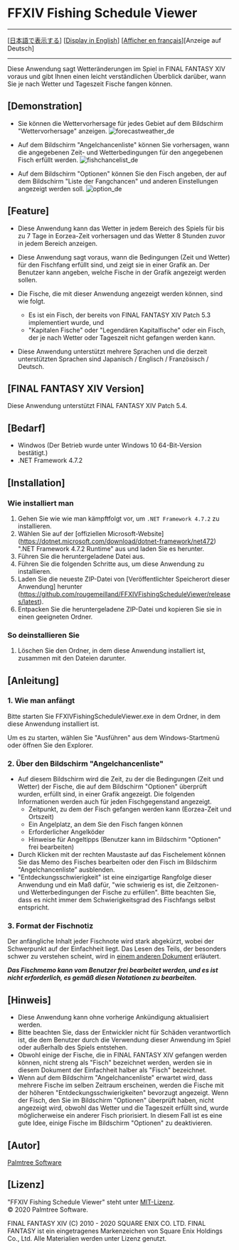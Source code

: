 ﻿# FFXIV Fishing Schedule Viewer<a name="top_of_content"></a>

---

[[日本語で表示する](README.md#top_of_content)] [[Display in English](README_en.md#top_of_content)] [[Afficher en français](README_fr.md#top_of_content)][Anzeige auf Deutsch]

---

Diese Anwendung sagt Wetteränderungen im Spiel in FINAL FANTASY XIV voraus und gibt Ihnen einen leicht verständlichen Überblick darüber, wann Sie je nach Wetter und Tageszeit Fische fangen können.

## [Demonstration]

- Sie können die Wettervorhersage für jedes Gebiet auf dem Bildschirm "Wettervorhersage" anzeigen.
![forecastweather_de](https://user-images.githubusercontent.com/28302784/88461551-725dcc00-cedf-11ea-9991-61dcce1209d3.png)

- Auf dem Bildschirm "Angelchancenliste" können Sie vorhersagen, wann die angegebenen Zeit- und Wetterbedingungen für den angegebenen Fisch erfüllt werden.
![fishchancelist_de](https://user-images.githubusercontent.com/28302784/88461549-712c9f00-cedf-11ea-82a8-543ba4a3a5d2.png)

- Auf dem Bildschirm "Optionen" können Sie den Fisch angeben, der auf dem Bildschirm "Liste der Fangchancen" und anderen Einstellungen angezeigt werden soll.
![option_de](https://user-images.githubusercontent.com/28302784/88461552-72f66280-cedf-11ea-996f-a3add1bac30d.png)

## [Feature]

- Diese Anwendung kann das Wetter in jedem Bereich des Spiels für bis zu 7 Tage in Eorzea-Zeit vorhersagen und das Wetter 8 Stunden zuvor in jedem Bereich anzeigen.
- Diese Anwendung sagt voraus, wann die Bedingungen (Zeit und Wetter) für den Fischfang erfüllt sind, und zeigt sie in einer Grafik an. Der Benutzer kann angeben, welche Fische in der Grafik angezeigt werden sollen.

- Die Fische, die mit dieser Anwendung angezeigt werden können, sind wie folgt.
  - Es ist ein Fisch, der bereits von FINAL FANTASY XIV Patch 5.3 implementiert wurde, und
  - "Kapitalen Fische" oder "Legendären Kapitalfische" oder ein Fisch, der je nach Wetter oder Tageszeit nicht gefangen werden kann.
- Diese Anwendung unterstützt mehrere Sprachen und die derzeit unterstützten Sprachen sind Japanisch / Englisch / Französisch / Deutsch.


## [FINAL FANTASY XIV Version]

Diese Anwendung unterstützt FINAL FANTASY XIV Patch 5.4.

## [Bedarf]

* Windwos (Der Betrieb wurde unter Windows 10 64-Bit-Version bestätigt.)
* .NET Framework 4.7.2

## [Installation]

### Wie installiert man

1. Gehen Sie wie wie man kämpftfolgt vor, um `.NET Framework 4.7.2` zu installieren.
  1. Wählen Sie auf der [offiziellen Microsoft-Website] (https://dotnet.microsoft.com/download/dotnet-framework/net472) ".NET Framework 4.7.2 Runtime" aus und laden Sie es herunter.
  2. Führen Sie die heruntergeladene Datei aus.
2. Führen Sie die folgenden Schritte aus, um diese Anwendung zu installieren.
  1. Laden Sie die neueste ZIP-Datei von [Veröffentlichter Speicherort dieser Anwendung] herunter (https://github.com/rougemeilland/FFXIVFishingScheduleViewer/releases/latest).
  2. Entpacken Sie die heruntergeladene ZIP-Datei und kopieren Sie sie in einen geeigneten Ordner.

### So deinstallieren Sie

1. Löschen Sie den Ordner, in dem diese Anwendung installiert ist, zusammen mit den Dateien darunter.

## [Anleitung]

### 1. Wie man anfängt

Bitte starten Sie FFXIVFishingScheduleViewer.exe in dem Ordner, in dem diese Anwendung installiert ist.

Um es zu starten, wählen Sie "Ausführen" aus dem Windows-Startmenü oder öffnen Sie den Explorer.

### 2. Über den Bildschirm "Angelchancenliste"

- Auf diesem Bildschirm wird die Zeit, zu der die Bedingungen (Zeit und Wetter) der Fische, die auf dem Bildschirm "Optionen" überprüft wurden, erfüllt sind, in einer Grafik angezeigt.
Die folgenden Informationen werden auch für jeden Fischgegenstand angezeigt.
  - Zeitpunkt, zu dem der Fisch gefangen werden kann (Eorzea-Zeit und Ortszeit)
  - Ein Angelplatz, an dem Sie den Fisch fangen können
  - Erforderlicher Angelköder
  - Hinweise für Angeltipps (Benutzer kann im Bildschirm "Optionen" frei bearbeiten)
- Durch Klicken mit der rechten Maustaste auf das Fischelement können Sie das Memo des Fisches bearbeiten oder den Fisch im Bildschirm "Angelchancenliste” ausblenden.
- "Entdeckungsschwierigkeit" ist eine einzigartige Rangfolge dieser Anwendung und ein Maß dafür, "wie schwierig es ist, die Zeitzonen- und Wetterbedingungen der Fische zu erfüllen".
Bitte beachten Sie, dass es nicht immer dem Schwierigkeitsgrad des Fischfangs selbst entspricht.

### 3. Format der Fischnotiz

Der anfängliche Inhalt jeder Fischnote wird stark abgekürzt, wobei der Schwerpunkt auf der Einfachheit liegt.
Das Lesen des Teils, der besonders schwer zu verstehen scheint, wird in [einem anderen Dokument](AboutFishMemo_de.md#top_of_content) erläutert.

***Das Fischmemo kann vom Benutzer frei bearbeitet werden, und es ist nicht erforderlich, es gemäß diesen Notationen zu bearbeiten.***

## [Hinweis]

- Diese Anwendung kann ohne vorherige Ankündigung aktualisiert werden.
- Bitte beachten Sie, dass der Entwickler nicht für Schäden verantwortlich ist, die dem Benutzer durch die Verwendung dieser Anwendung im Spiel oder außerhalb des Spiels entstehen.
- Obwohl einige der Fische, die in FINAL FANTASY XIV gefangen werden können, nicht streng als "Fisch" bezeichnet werden, werden sie in diesem Dokument der Einfachheit halber als "Fisch" bezeichnet.
- Wenn auf dem Bildschirm "Angelchancenliste" erwartet wird, dass mehrere Fische im selben Zeitraum erscheinen, werden die Fische mit der höheren "Entdeckungsschwierigkeiten" bevorzugt angezeigt. Wenn der Fisch, den Sie im Bildschirm "Optionen" überprüft haben, nicht angezeigt wird, obwohl das Wetter und die Tageszeit erfüllt sind, wurde möglicherweise ein anderer Fisch priorisiert. In diesem Fall ist es eine gute Idee, einige Fische im Bildschirm "Optionen" zu deaktivieren.

## [Autor]

[Palmtree Software](https://github.com/rougemeilland)

## [Lizenz]

"FFXIV Fishing Schedule Viewer" steht unter [MIT-Lizenz](https://raw.githubusercontent.com/rougemeilland/FFXIVFishingScheduleViewer/master/LICENSE).  
© 2020 Palmtree Software.  

FINAL FANTASY XIV (C) 2010 - 2020 SQUARE ENIX CO. LTD. FINAL FANTASY ist ein eingetragenes Markenzeichen von Square Enix Holdings Co., Ltd. Alle Materialien werden unter Lizenz genutzt.
